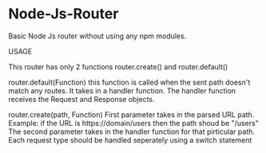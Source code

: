 # Node-Js-Router
Basic Node Js router without using any npm modules.

USAGE

This router has only 2 functions router.create() and router.default()

router.default(Function) 
this function is called when the sent path doesn't match any routes.
It takes in a handler function. The handler function receives the Request and Response objects.

router.create(path, Function)
First parameter takes in the parsed URL path. 
Example: if the URL is https://domain/users then the path shoud be "/users"
The second parameter takes in the handler function for that pirticular path. 
Each request type should be handled seperately using a switch statement
